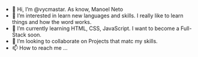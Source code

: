 - 👋 Hi, I’m @vycmastar. As know, Manoel Neto
- 👀 I’m interested in learn new languages and skills. I really like to learn things and how the word works.
- 🌱 I’m currently learning HTML, CSS, JavaScript. I want to become a Full-Stack soon.
- 💞️ I’m looking to collaborate on Projects that matc my skills. 
- 📫 How to reach me ...

<!---
vycmastar/vycmastar is a ✨ special ✨ repository because its `README.md` (this file) appears on your GitHub profile.
You can click the Preview link to take a look at your changes.
--->
